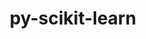 ---
title: "py-scikit-learn"
layout: cache
categories: [package, develop]
meta: {"versions": ["1.1.2", "1.1.3", "1.2.0", "1.2.2"], "compilers": ["gcc@=11.1.0", "gcc@=11.3.0", "gcc@=7.3.1"], "oss": ["amzn2", "ubuntu20.04", "ubuntu22.04"], "platforms": ["linux"], "targets": ["ivybridge", "ppc64le", "x86_64_v3", "x86_64_v4"], "stacks": ["e4s", "e4s-power", "ml-linux-x86_64-cpu", "ml-linux-x86_64-cuda", "ml-linux-x86_64-rocm"], "num_specs": 50, "num_specs_by_stack": {"ml-linux-x86_64-cpu": 11, "ml-linux-x86_64-cuda": 11, "ml-linux-x86_64-rocm": 6, "e4s-power": 5, "e4s": 5}}
spec_details: [{"hash": "km664f5l6zsiyljybdyz3y54mi37qyax", "compiler": "gcc@=7.3.1", "versions": ["1.2.0"], "os": "amzn2", "platform": "linux", "target": "ivybridge", "variants": ["build_system=python_pip", "+openmp"], "stacks": [], "size": "-", "tarball": "https://binaries.spack.io/develop/build_cache/linux-amzn2-ivybridge/gcc-7.3.1/py-scikit-learn-1.2.0/linux-amzn2-ivybridge-gcc-7.3.1-py-scikit-learn-1.2.0-km664f5l6zsiyljybdyz3y54mi37qyax.spack"}, {"hash": "mzptxixes5qi6eitfxkgeesc6pxkbhzr", "compiler": "gcc@=7.3.1", "versions": ["1.1.3"], "os": "amzn2", "platform": "linux", "target": "ivybridge", "variants": ["build_system=python_pip", "+openmp"], "stacks": [], "size": "-", "tarball": "https://binaries.spack.io/develop/build_cache/linux-amzn2-ivybridge/gcc-7.3.1/py-scikit-learn-1.1.3/linux-amzn2-ivybridge-gcc-7.3.1-py-scikit-learn-1.1.3-mzptxixes5qi6eitfxkgeesc6pxkbhzr.spack"}, {"hash": "xq727jvzdgn733gz3ycn5vwwkw745ucb", "compiler": "gcc@=7.3.1", "versions": ["1.2.0"], "os": "amzn2", "platform": "linux", "target": "ivybridge", "variants": ["build_system=python_pip", "+openmp"], "stacks": [], "size": "-", "tarball": "https://binaries.spack.io/develop/build_cache/linux-amzn2-ivybridge/gcc-7.3.1/py-scikit-learn-1.2.0/linux-amzn2-ivybridge-gcc-7.3.1-py-scikit-learn-1.2.0-xq727jvzdgn733gz3ycn5vwwkw745ucb.spack"}, {"hash": "6z2xlywj7bj5y5eauetefubdy5ub7wwx", "compiler": "gcc@=7.3.1", "versions": ["1.2.0"], "os": "amzn2", "platform": "linux", "target": "ivybridge", "variants": ["build_system=python_pip", "+openmp"], "stacks": [], "size": "-", "tarball": "https://binaries.spack.io/develop/build_cache/linux-amzn2-ivybridge/gcc-7.3.1/py-scikit-learn-1.2.0/linux-amzn2-ivybridge-gcc-7.3.1-py-scikit-learn-1.2.0-6z2xlywj7bj5y5eauetefubdy5ub7wwx.spack"}, {"hash": "7udtgmy6sxh4xrwemeo2lsqwor2leoqk", "compiler": "gcc@=7.3.1", "versions": ["1.1.3"], "os": "amzn2", "platform": "linux", "target": "ivybridge", "variants": ["build_system=python_pip", "+openmp"], "stacks": [], "size": "-", "tarball": "https://binaries.spack.io/develop/build_cache/linux-amzn2-ivybridge/gcc-7.3.1/py-scikit-learn-1.1.3/linux-amzn2-ivybridge-gcc-7.3.1-py-scikit-learn-1.1.3-7udtgmy6sxh4xrwemeo2lsqwor2leoqk.spack"}, {"hash": "ooiwfmf7ouh4lhcvaqsaollp2nsxl4wp", "compiler": "gcc@=7.3.1", "versions": ["1.1.3"], "os": "amzn2", "platform": "linux", "target": "ivybridge", "variants": ["build_system=python_pip", "+openmp"], "stacks": [], "size": "-", "tarball": "https://binaries.spack.io/develop/build_cache/linux-amzn2-ivybridge/gcc-7.3.1/py-scikit-learn-1.1.3/linux-amzn2-ivybridge-gcc-7.3.1-py-scikit-learn-1.1.3-ooiwfmf7ouh4lhcvaqsaollp2nsxl4wp.spack"}, {"hash": "435fp5j7bmmhmtuc2iuryo27vz2lggsp", "compiler": "gcc@=7.3.1", "versions": ["1.2.0"], "os": "amzn2", "platform": "linux", "target": "ivybridge", "variants": ["build_system=python_pip", "+openmp"], "stacks": [], "size": "-", "tarball": "https://binaries.spack.io/develop/build_cache/linux-amzn2-ivybridge/gcc-7.3.1/py-scikit-learn-1.2.0/linux-amzn2-ivybridge-gcc-7.3.1-py-scikit-learn-1.2.0-435fp5j7bmmhmtuc2iuryo27vz2lggsp.spack"}, {"hash": "q75rym7vi63aa32dz4biznzqtmlmz5mf", "compiler": "gcc@=7.3.1", "versions": ["1.2.0"], "os": "amzn2", "platform": "linux", "target": "ivybridge", "variants": ["build_system=python_pip", "+openmp"], "stacks": [], "size": "-", "tarball": "https://binaries.spack.io/develop/build_cache/linux-amzn2-ivybridge/gcc-7.3.1/py-scikit-learn-1.2.0/linux-amzn2-ivybridge-gcc-7.3.1-py-scikit-learn-1.2.0-q75rym7vi63aa32dz4biznzqtmlmz5mf.spack"}, {"hash": "u6doykhpb277nssjmwejpsfded5ubppp", "compiler": "gcc@=7.3.1", "versions": ["1.2.0"], "os": "amzn2", "platform": "linux", "target": "ivybridge", "variants": ["build_system=python_pip", "+openmp"], "stacks": [], "size": "-", "tarball": "https://binaries.spack.io/develop/build_cache/linux-amzn2-ivybridge/gcc-7.3.1/py-scikit-learn-1.2.0/linux-amzn2-ivybridge-gcc-7.3.1-py-scikit-learn-1.2.0-u6doykhpb277nssjmwejpsfded5ubppp.spack"}, {"hash": "7uslh2jwnws62mca2n5zpl4wtir5trid", "compiler": "gcc@=7.3.1", "versions": ["1.1.3"], "os": "amzn2", "platform": "linux", "target": "x86_64_v3", "variants": ["build_system=python_pip", "+openmp"], "stacks": [], "size": "-", "tarball": "https://binaries.spack.io/develop/build_cache/linux-amzn2-x86_64_v3/gcc-7.3.1/py-scikit-learn-1.1.3/linux-amzn2-x86_64_v3-gcc-7.3.1-py-scikit-learn-1.1.3-7uslh2jwnws62mca2n5zpl4wtir5trid.spack"}, {"hash": "ry32377ydx2szkefyxrewglmg6wpmex3", "compiler": "gcc@=7.3.1", "versions": ["1.1.3"], "os": "amzn2", "platform": "linux", "target": "x86_64_v3", "variants": ["build_system=python_pip", "+openmp"], "stacks": [], "size": "-", "tarball": "https://binaries.spack.io/develop/build_cache/linux-amzn2-x86_64_v3/gcc-7.3.1/py-scikit-learn-1.1.3/linux-amzn2-x86_64_v3-gcc-7.3.1-py-scikit-learn-1.1.3-ry32377ydx2szkefyxrewglmg6wpmex3.spack"}, {"hash": "cf7mlmpuhj2yrfy3qq5qmpk32etdlzhq", "compiler": "gcc@=7.3.1", "versions": ["1.2.0"], "os": "amzn2", "platform": "linux", "target": "x86_64_v3", "variants": ["build_system=python_pip", "+openmp"], "stacks": [], "size": "-", "tarball": "https://binaries.spack.io/develop/build_cache/linux-amzn2-x86_64_v3/gcc-7.3.1/py-scikit-learn-1.2.0/linux-amzn2-x86_64_v3-gcc-7.3.1-py-scikit-learn-1.2.0-cf7mlmpuhj2yrfy3qq5qmpk32etdlzhq.spack"}, {"hash": "fyj2ejrgaahhxdjurzgtifunayaoyi3t", "compiler": "gcc@=7.3.1", "versions": ["1.1.2"], "os": "amzn2", "platform": "linux", "target": "x86_64_v3", "variants": ["+openmp"], "stacks": [], "size": "-", "tarball": "https://binaries.spack.io/develop/build_cache/linux-amzn2-x86_64_v3/gcc-7.3.1/py-scikit-learn-1.1.2/linux-amzn2-x86_64_v3-gcc-7.3.1-py-scikit-learn-1.1.2-fyj2ejrgaahhxdjurzgtifunayaoyi3t.spack"}, {"hash": "c6wnj2lpifoqbtqqnq4wrcaeosar7o44", "compiler": "gcc@=7.3.1", "versions": ["1.1.3"], "os": "amzn2", "platform": "linux", "target": "x86_64_v3", "variants": ["build_system=python_pip", "+openmp"], "stacks": [], "size": "-", "tarball": "https://binaries.spack.io/develop/build_cache/linux-amzn2-x86_64_v3/gcc-7.3.1/py-scikit-learn-1.1.3/linux-amzn2-x86_64_v3-gcc-7.3.1-py-scikit-learn-1.1.3-c6wnj2lpifoqbtqqnq4wrcaeosar7o44.spack"}, {"hash": "ev2uyp73qesddacyldcn4th7nwajkk53", "compiler": "gcc@=7.3.1", "versions": ["1.1.2"], "os": "amzn2", "platform": "linux", "target": "x86_64_v3", "variants": ["+openmp"], "stacks": [], "size": "-", "tarball": "https://binaries.spack.io/develop/build_cache/linux-amzn2-x86_64_v3/gcc-7.3.1/py-scikit-learn-1.1.2/linux-amzn2-x86_64_v3-gcc-7.3.1-py-scikit-learn-1.1.2-ev2uyp73qesddacyldcn4th7nwajkk53.spack"}, {"hash": "ls4fuzsptgaig2dme3meemvvtx4ntmhs", "compiler": "gcc@=7.3.1", "versions": ["1.2.2"], "os": "amzn2", "platform": "linux", "target": "x86_64_v3", "variants": ["build_system=python_pip", "+openmp"], "stacks": ["ml-linux-x86_64-cpu", "ml-linux-x86_64-cuda"], "size": "-", "tarball": "https://binaries.spack.io/develop/build_cache/linux-amzn2-x86_64_v3/gcc-7.3.1/py-scikit-learn-1.2.2/linux-amzn2-x86_64_v3-gcc-7.3.1-py-scikit-learn-1.2.2-ls4fuzsptgaig2dme3meemvvtx4ntmhs.spack"}, {"hash": "qfyw6u55brmc2kpdd2jlhfeleoci464m", "compiler": "gcc@=7.3.1", "versions": ["1.2.0"], "os": "amzn2", "platform": "linux", "target": "x86_64_v3", "variants": ["build_system=python_pip", "+openmp"], "stacks": [], "size": "-", "tarball": "https://binaries.spack.io/develop/build_cache/linux-amzn2-x86_64_v3/gcc-7.3.1/py-scikit-learn-1.2.0/linux-amzn2-x86_64_v3-gcc-7.3.1-py-scikit-learn-1.2.0-qfyw6u55brmc2kpdd2jlhfeleoci464m.spack"}, {"hash": "6puzkgsfc6m6bvdclqfzafhdv4uj643g", "compiler": "gcc@=7.3.1", "versions": ["1.1.3"], "os": "amzn2", "platform": "linux", "target": "x86_64_v3", "variants": ["build_system=python_pip", "+openmp"], "stacks": [], "size": "-", "tarball": "https://binaries.spack.io/develop/build_cache/linux-amzn2-x86_64_v3/gcc-7.3.1/py-scikit-learn-1.1.3/linux-amzn2-x86_64_v3-gcc-7.3.1-py-scikit-learn-1.1.3-6puzkgsfc6m6bvdclqfzafhdv4uj643g.spack"}, {"hash": "bp3wrxpsu4gou6de6umol2w6xrtk2hl4", "compiler": "gcc@=7.3.1", "versions": ["1.1.2"], "os": "amzn2", "platform": "linux", "target": "x86_64_v3", "variants": ["+openmp"], "stacks": [], "size": "-", "tarball": "https://binaries.spack.io/develop/build_cache/linux-amzn2-x86_64_v3/gcc-7.3.1/py-scikit-learn-1.1.2/linux-amzn2-x86_64_v3-gcc-7.3.1-py-scikit-learn-1.1.2-bp3wrxpsu4gou6de6umol2w6xrtk2hl4.spack"}, {"hash": "6qnhyfgkybwbd5kxsqnvuwv5e3minctq", "compiler": "gcc@=7.3.1", "versions": ["1.1.3"], "os": "amzn2", "platform": "linux", "target": "x86_64_v3", "variants": ["build_system=python_pip", "+openmp"], "stacks": [], "size": "-", "tarball": "https://binaries.spack.io/develop/build_cache/linux-amzn2-x86_64_v3/gcc-7.3.1/py-scikit-learn-1.1.3/linux-amzn2-x86_64_v3-gcc-7.3.1-py-scikit-learn-1.1.3-6qnhyfgkybwbd5kxsqnvuwv5e3minctq.spack"}, {"hash": "c6afcizmpova7rud4b25mpzkmtjbfn6a", "compiler": "gcc@=7.3.1", "versions": ["1.1.2"], "os": "amzn2", "platform": "linux", "target": "x86_64_v3", "variants": ["+openmp"], "stacks": [], "size": "-", "tarball": "https://binaries.spack.io/develop/build_cache/linux-amzn2-x86_64_v3/gcc-7.3.1/py-scikit-learn-1.1.2/linux-amzn2-x86_64_v3-gcc-7.3.1-py-scikit-learn-1.1.2-c6afcizmpova7rud4b25mpzkmtjbfn6a.spack"}, {"hash": "pmrwekddrgpn3hjv5goh323bkucaufbd", "compiler": "gcc@=7.3.1", "versions": ["1.1.3"], "os": "amzn2", "platform": "linux", "target": "x86_64_v3", "variants": ["build_system=python_pip", "+openmp"], "stacks": [], "size": "-", "tarball": "https://binaries.spack.io/develop/build_cache/linux-amzn2-x86_64_v3/gcc-7.3.1/py-scikit-learn-1.1.3/linux-amzn2-x86_64_v3-gcc-7.3.1-py-scikit-learn-1.1.3-pmrwekddrgpn3hjv5goh323bkucaufbd.spack"}, {"hash": "ss3r5l7ucub6eigye33kpuelizchns6e", "compiler": "gcc@=7.3.1", "versions": ["1.2.0"], "os": "amzn2", "platform": "linux", "target": "x86_64_v3", "variants": ["build_system=python_pip", "+openmp"], "stacks": [], "size": "-", "tarball": "https://binaries.spack.io/develop/build_cache/linux-amzn2-x86_64_v3/gcc-7.3.1/py-scikit-learn-1.2.0/linux-amzn2-x86_64_v3-gcc-7.3.1-py-scikit-learn-1.2.0-ss3r5l7ucub6eigye33kpuelizchns6e.spack"}, {"hash": "e4jff3r7zbtndu5dutbrtm7y7l4jxkbw", "compiler": "gcc@=7.3.1", "versions": ["1.1.3"], "os": "amzn2", "platform": "linux", "target": "x86_64_v3", "variants": ["build_system=python_pip", "+openmp"], "stacks": [], "size": "-", "tarball": "https://binaries.spack.io/develop/build_cache/linux-amzn2-x86_64_v3/gcc-7.3.1/py-scikit-learn-1.1.3/linux-amzn2-x86_64_v3-gcc-7.3.1-py-scikit-learn-1.1.3-e4jff3r7zbtndu5dutbrtm7y7l4jxkbw.spack"}, {"hash": "tbedmegets756mjzow64lp2q4uk2tise", "compiler": "gcc@=7.3.1", "versions": ["1.1.3"], "os": "amzn2", "platform": "linux", "target": "x86_64_v3", "variants": ["build_system=python_pip", "+openmp"], "stacks": [], "size": "-", "tarball": "https://binaries.spack.io/develop/build_cache/linux-amzn2-x86_64_v3/gcc-7.3.1/py-scikit-learn-1.1.3/linux-amzn2-x86_64_v3-gcc-7.3.1-py-scikit-learn-1.1.3-tbedmegets756mjzow64lp2q4uk2tise.spack"}, {"hash": "thdx245gcsotxdlg3e6cn372iiwcfexb", "compiler": "gcc@=7.3.1", "versions": ["1.1.3"], "os": "amzn2", "platform": "linux", "target": "x86_64_v3", "variants": ["build_system=python_pip", "+openmp"], "stacks": [], "size": "-", "tarball": "https://binaries.spack.io/develop/build_cache/linux-amzn2-x86_64_v3/gcc-7.3.1/py-scikit-learn-1.1.3/linux-amzn2-x86_64_v3-gcc-7.3.1-py-scikit-learn-1.1.3-thdx245gcsotxdlg3e6cn372iiwcfexb.spack"}, {"hash": "5k4jdc63zcso4m2g5vpcgzy3o4f7iwug", "compiler": "gcc@=7.3.1", "versions": ["1.2.0"], "os": "amzn2", "platform": "linux", "target": "x86_64_v3", "variants": ["build_system=python_pip", "+openmp"], "stacks": [], "size": "-", "tarball": "https://binaries.spack.io/develop/build_cache/linux-amzn2-x86_64_v3/gcc-7.3.1/py-scikit-learn-1.2.0/linux-amzn2-x86_64_v3-gcc-7.3.1-py-scikit-learn-1.2.0-5k4jdc63zcso4m2g5vpcgzy3o4f7iwug.spack"}, {"hash": "iqs75vqq2o3tchxypngpnya3xndttk3b", "compiler": "gcc@=7.3.1", "versions": ["1.2.2"], "os": "amzn2", "platform": "linux", "target": "x86_64_v3", "variants": ["build_system=python_pip", "+openmp"], "stacks": ["ml-linux-x86_64-cpu", "ml-linux-x86_64-rocm", "ml-linux-x86_64-cuda"], "size": "-", "tarball": "https://binaries.spack.io/develop/build_cache/linux-amzn2-x86_64_v3/gcc-7.3.1/py-scikit-learn-1.2.2/linux-amzn2-x86_64_v3-gcc-7.3.1-py-scikit-learn-1.2.2-iqs75vqq2o3tchxypngpnya3xndttk3b.spack"}, {"hash": "iywgignjjxcedhmdfwniipchj3py7jhf", "compiler": "gcc@=7.3.1", "versions": ["1.1.2"], "os": "amzn2", "platform": "linux", "target": "x86_64_v4", "variants": ["+openmp"], "stacks": [], "size": "-", "tarball": "https://binaries.spack.io/develop/build_cache/linux-amzn2-x86_64_v4/gcc-7.3.1/py-scikit-learn-1.1.2/linux-amzn2-x86_64_v4-gcc-7.3.1-py-scikit-learn-1.1.2-iywgignjjxcedhmdfwniipchj3py7jhf.spack"}, {"hash": "gaukttgjleficuombdyp7iw2btyonrb5", "compiler": "gcc@=7.3.1", "versions": ["1.1.2"], "os": "amzn2", "platform": "linux", "target": "x86_64_v4", "variants": ["+openmp"], "stacks": [], "size": "-", "tarball": "https://binaries.spack.io/develop/build_cache/linux-amzn2-x86_64_v4/gcc-7.3.1/py-scikit-learn-1.1.2/linux-amzn2-x86_64_v4-gcc-7.3.1-py-scikit-learn-1.1.2-gaukttgjleficuombdyp7iw2btyonrb5.spack"}, {"hash": "5e7ngw2smy57bznuy7lst4co2xpjh7lc", "compiler": "gcc@=11.1.0", "versions": ["1.2.2"], "os": "ubuntu20.04", "platform": "linux", "target": "ppc64le", "variants": ["build_system=python_pip", "+openmp"], "stacks": ["e4s-power"], "size": "-", "tarball": "https://binaries.spack.io/develop/build_cache/linux-ubuntu20.04-ppc64le/gcc-11.1.0/py-scikit-learn-1.2.2/linux-ubuntu20.04-ppc64le-gcc-11.1.0-py-scikit-learn-1.2.2-5e7ngw2smy57bznuy7lst4co2xpjh7lc.spack"}, {"hash": "7txipihvdnft37xu6uyehdydts6de2sm", "compiler": "gcc@=11.1.0", "versions": ["1.2.2"], "os": "ubuntu20.04", "platform": "linux", "target": "ppc64le", "variants": ["build_system=python_pip", "+openmp"], "stacks": ["e4s-power"], "size": "-", "tarball": "https://binaries.spack.io/develop/build_cache/linux-ubuntu20.04-ppc64le/gcc-11.1.0/py-scikit-learn-1.2.2/linux-ubuntu20.04-ppc64le-gcc-11.1.0-py-scikit-learn-1.2.2-7txipihvdnft37xu6uyehdydts6de2sm.spack"}, {"hash": "nfyl435qs2vt2mdr7krofr74ldjgdrvx", "compiler": "gcc@=11.1.0", "versions": ["1.2.2"], "os": "ubuntu20.04", "platform": "linux", "target": "ppc64le", "variants": ["build_system=python_pip", "+openmp"], "stacks": ["e4s-power"], "size": "-", "tarball": "https://binaries.spack.io/develop/build_cache/linux-ubuntu20.04-ppc64le/gcc-11.1.0/py-scikit-learn-1.2.2/linux-ubuntu20.04-ppc64le-gcc-11.1.0-py-scikit-learn-1.2.2-nfyl435qs2vt2mdr7krofr74ldjgdrvx.spack"}, {"hash": "o2wqqxmcamhfp63wa3usghjedzvrlktf", "compiler": "gcc@=11.1.0", "versions": ["1.2.2"], "os": "ubuntu20.04", "platform": "linux", "target": "ppc64le", "variants": ["build_system=python_pip", "+openmp"], "stacks": ["e4s-power"], "size": "-", "tarball": "https://binaries.spack.io/develop/build_cache/linux-ubuntu20.04-ppc64le/gcc-11.1.0/py-scikit-learn-1.2.2/linux-ubuntu20.04-ppc64le-gcc-11.1.0-py-scikit-learn-1.2.2-o2wqqxmcamhfp63wa3usghjedzvrlktf.spack"}, {"hash": "qwkezrzugk6somvsh4rzx4wbwqqvkpqc", "compiler": "gcc@=11.1.0", "versions": ["1.2.2"], "os": "ubuntu20.04", "platform": "linux", "target": "ppc64le", "variants": ["build_system=python_pip", "+openmp"], "stacks": ["e4s-power"], "size": "-", "tarball": "https://binaries.spack.io/develop/build_cache/linux-ubuntu20.04-ppc64le/gcc-11.1.0/py-scikit-learn-1.2.2/linux-ubuntu20.04-ppc64le-gcc-11.1.0-py-scikit-learn-1.2.2-qwkezrzugk6somvsh4rzx4wbwqqvkpqc.spack"}, {"hash": "l6rtipkbpdwgzkibk34sn2ybbuo6q7qc", "compiler": "gcc@=11.1.0", "versions": ["1.2.2"], "os": "ubuntu20.04", "platform": "linux", "target": "x86_64_v3", "variants": ["build_system=python_pip", "+openmp"], "stacks": ["e4s"], "size": "-", "tarball": "https://binaries.spack.io/develop/build_cache/linux-ubuntu20.04-x86_64_v3/gcc-11.1.0/py-scikit-learn-1.2.2/linux-ubuntu20.04-x86_64_v3-gcc-11.1.0-py-scikit-learn-1.2.2-l6rtipkbpdwgzkibk34sn2ybbuo6q7qc.spack"}, {"hash": "yzdqazpt72jepagjbuvapstjbfq3363j", "compiler": "gcc@=11.1.0", "versions": ["1.2.2"], "os": "ubuntu20.04", "platform": "linux", "target": "x86_64_v3", "variants": ["build_system=python_pip", "+openmp"], "stacks": ["e4s"], "size": "-", "tarball": "https://binaries.spack.io/develop/build_cache/linux-ubuntu20.04-x86_64_v3/gcc-11.1.0/py-scikit-learn-1.2.2/linux-ubuntu20.04-x86_64_v3-gcc-11.1.0-py-scikit-learn-1.2.2-yzdqazpt72jepagjbuvapstjbfq3363j.spack"}, {"hash": "nkzbzx7up3uzraarq5il4ohml2ggu5pd", "compiler": "gcc@=11.1.0", "versions": ["1.2.2"], "os": "ubuntu20.04", "platform": "linux", "target": "x86_64_v3", "variants": ["build_system=python_pip", "+openmp"], "stacks": ["e4s"], "size": "-", "tarball": "https://binaries.spack.io/develop/build_cache/linux-ubuntu20.04-x86_64_v3/gcc-11.1.0/py-scikit-learn-1.2.2/linux-ubuntu20.04-x86_64_v3-gcc-11.1.0-py-scikit-learn-1.2.2-nkzbzx7up3uzraarq5il4ohml2ggu5pd.spack"}, {"hash": "cszzodez75moxbfkkpiajr2dlwx7bchd", "compiler": "gcc@=11.1.0", "versions": ["1.2.2"], "os": "ubuntu20.04", "platform": "linux", "target": "x86_64_v3", "variants": ["build_system=python_pip", "+openmp"], "stacks": ["e4s"], "size": "-", "tarball": "https://binaries.spack.io/develop/build_cache/linux-ubuntu20.04-x86_64_v3/gcc-11.1.0/py-scikit-learn-1.2.2/linux-ubuntu20.04-x86_64_v3-gcc-11.1.0-py-scikit-learn-1.2.2-cszzodez75moxbfkkpiajr2dlwx7bchd.spack"}, {"hash": "vzqdmpk5lyur45m5mwztk7g7i7fnqmiu", "compiler": "gcc@=11.1.0", "versions": ["1.2.2"], "os": "ubuntu20.04", "platform": "linux", "target": "x86_64_v3", "variants": ["build_system=python_pip", "+openmp"], "stacks": ["e4s"], "size": "-", "tarball": "https://binaries.spack.io/develop/build_cache/linux-ubuntu20.04-x86_64_v3/gcc-11.1.0/py-scikit-learn-1.2.2/linux-ubuntu20.04-x86_64_v3-gcc-11.1.0-py-scikit-learn-1.2.2-vzqdmpk5lyur45m5mwztk7g7i7fnqmiu.spack"}, {"hash": "bcijrpehyh5jhin35fdyfkfbt5ieidzw", "compiler": "gcc@=11.3.0", "versions": ["1.2.2"], "os": "ubuntu22.04", "platform": "linux", "target": "x86_64_v3", "variants": ["build_system=python_pip", "+openmp"], "stacks": ["ml-linux-x86_64-cuda"], "size": "-", "tarball": "https://binaries.spack.io/develop/build_cache/linux-ubuntu22.04-x86_64_v3/gcc-11.3.0/py-scikit-learn-1.2.2/linux-ubuntu22.04-x86_64_v3-gcc-11.3.0-py-scikit-learn-1.2.2-bcijrpehyh5jhin35fdyfkfbt5ieidzw.spack"}, {"hash": "4m3hyfswb7pfenu4aonudpyr4yz43c7n", "compiler": "gcc@=11.3.0", "versions": ["1.2.2"], "os": "ubuntu22.04", "platform": "linux", "target": "x86_64_v3", "variants": ["build_system=python_pip", "+openmp"], "stacks": ["ml-linux-x86_64-cpu", "ml-linux-x86_64-cuda"], "size": "-", "tarball": "https://binaries.spack.io/develop/build_cache/linux-ubuntu22.04-x86_64_v3/gcc-11.3.0/py-scikit-learn-1.2.2/linux-ubuntu22.04-x86_64_v3-gcc-11.3.0-py-scikit-learn-1.2.2-4m3hyfswb7pfenu4aonudpyr4yz43c7n.spack"}, {"hash": "b5b5fkesppastg7ta2zd6it3h4w6p6be", "compiler": "gcc@=11.3.0", "versions": ["1.2.2"], "os": "ubuntu22.04", "platform": "linux", "target": "x86_64_v3", "variants": ["build_system=python_pip", "+openmp"], "stacks": ["ml-linux-x86_64-cpu", "ml-linux-x86_64-cuda"], "size": "-", "tarball": "https://binaries.spack.io/develop/build_cache/linux-ubuntu22.04-x86_64_v3/gcc-11.3.0/py-scikit-learn-1.2.2/linux-ubuntu22.04-x86_64_v3-gcc-11.3.0-py-scikit-learn-1.2.2-b5b5fkesppastg7ta2zd6it3h4w6p6be.spack"}, {"hash": "d2wbu6tmil6oxkabbdrbjci7w57c2zwf", "compiler": "gcc@=11.3.0", "versions": ["1.2.2"], "os": "ubuntu22.04", "platform": "linux", "target": "x86_64_v3", "variants": ["build_system=python_pip", "+openmp"], "stacks": ["ml-linux-x86_64-cpu", "ml-linux-x86_64-cuda"], "size": "-", "tarball": "https://binaries.spack.io/develop/build_cache/linux-ubuntu22.04-x86_64_v3/gcc-11.3.0/py-scikit-learn-1.2.2/linux-ubuntu22.04-x86_64_v3-gcc-11.3.0-py-scikit-learn-1.2.2-d2wbu6tmil6oxkabbdrbjci7w57c2zwf.spack"}, {"hash": "gbyuwpzvjmtgjjuh3j5lajhxkcmmxbhx", "compiler": "gcc@=11.3.0", "versions": ["1.2.2"], "os": "ubuntu22.04", "platform": "linux", "target": "x86_64_v3", "variants": ["build_system=python_pip", "+openmp"], "stacks": ["ml-linux-x86_64-cpu"], "size": "-", "tarball": "https://binaries.spack.io/develop/build_cache/linux-ubuntu22.04-x86_64_v3/gcc-11.3.0/py-scikit-learn-1.2.2/linux-ubuntu22.04-x86_64_v3-gcc-11.3.0-py-scikit-learn-1.2.2-gbyuwpzvjmtgjjuh3j5lajhxkcmmxbhx.spack"}, {"hash": "4qgf3cdcxmvp2tr225frygnzhr3gotqh", "compiler": "gcc@=11.3.0", "versions": ["1.2.2"], "os": "ubuntu22.04", "platform": "linux", "target": "x86_64_v3", "variants": ["build_system=python_pip", "+openmp"], "stacks": ["ml-linux-x86_64-cpu", "ml-linux-x86_64-rocm", "ml-linux-x86_64-cuda"], "size": "-", "tarball": "https://binaries.spack.io/develop/build_cache/linux-ubuntu22.04-x86_64_v3/gcc-11.3.0/py-scikit-learn-1.2.2/linux-ubuntu22.04-x86_64_v3-gcc-11.3.0-py-scikit-learn-1.2.2-4qgf3cdcxmvp2tr225frygnzhr3gotqh.spack"}, {"hash": "4sqtormvodtx5p2s5qhph7xdjbrl22yk", "compiler": "gcc@=11.3.0", "versions": ["1.2.2"], "os": "ubuntu22.04", "platform": "linux", "target": "x86_64_v3", "variants": ["build_system=python_pip", "+openmp"], "stacks": ["ml-linux-x86_64-cpu", "ml-linux-x86_64-rocm", "ml-linux-x86_64-cuda"], "size": "-", "tarball": "https://binaries.spack.io/develop/build_cache/linux-ubuntu22.04-x86_64_v3/gcc-11.3.0/py-scikit-learn-1.2.2/linux-ubuntu22.04-x86_64_v3-gcc-11.3.0-py-scikit-learn-1.2.2-4sqtormvodtx5p2s5qhph7xdjbrl22yk.spack"}, {"hash": "cod3bqj2wu5cuqjq7j5jdhle4wjkwci7", "compiler": "gcc@=11.3.0", "versions": ["1.2.2"], "os": "ubuntu22.04", "platform": "linux", "target": "x86_64_v3", "variants": ["build_system=python_pip", "+openmp"], "stacks": ["ml-linux-x86_64-cpu", "ml-linux-x86_64-rocm", "ml-linux-x86_64-cuda"], "size": "-", "tarball": "https://binaries.spack.io/develop/build_cache/linux-ubuntu22.04-x86_64_v3/gcc-11.3.0/py-scikit-learn-1.2.2/linux-ubuntu22.04-x86_64_v3-gcc-11.3.0-py-scikit-learn-1.2.2-cod3bqj2wu5cuqjq7j5jdhle4wjkwci7.spack"}, {"hash": "pwlmpsq7dn44ujv3jvmkqprot3r2kk3w", "compiler": "gcc@=11.3.0", "versions": ["1.2.2"], "os": "ubuntu22.04", "platform": "linux", "target": "x86_64_v3", "variants": ["build_system=python_pip", "+openmp"], "stacks": ["ml-linux-x86_64-cpu", "ml-linux-x86_64-rocm", "ml-linux-x86_64-cuda"], "size": "-", "tarball": "https://binaries.spack.io/develop/build_cache/linux-ubuntu22.04-x86_64_v3/gcc-11.3.0/py-scikit-learn-1.2.2/linux-ubuntu22.04-x86_64_v3-gcc-11.3.0-py-scikit-learn-1.2.2-pwlmpsq7dn44ujv3jvmkqprot3r2kk3w.spack"}, {"hash": "rrcjjfvlhp6t3hl55kttia3fpvulzo7a", "compiler": "gcc@=11.3.0", "versions": ["1.2.2"], "os": "ubuntu22.04", "platform": "linux", "target": "x86_64_v3", "variants": ["build_system=python_pip", "+openmp"], "stacks": ["ml-linux-x86_64-cpu", "ml-linux-x86_64-rocm", "ml-linux-x86_64-cuda"], "size": "-", "tarball": "https://binaries.spack.io/develop/build_cache/linux-ubuntu22.04-x86_64_v3/gcc-11.3.0/py-scikit-learn-1.2.2/linux-ubuntu22.04-x86_64_v3-gcc-11.3.0-py-scikit-learn-1.2.2-rrcjjfvlhp6t3hl55kttia3fpvulzo7a.spack"}]
---